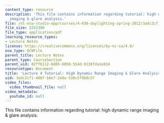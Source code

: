 ```yaml
---
content_type: resource
description: 'This file contains information regarding tutorial: high dynamic range
  imaging & glare analysis.'
file: /ol-ocw-studio-app/courses/4-430-daylighting-spring-2012/3adc2cf1488fb6e72e8a538c5f9b0c57_MIT4_430S12_lec04_tutorial.pdf
file_size: 2252390
file_type: application/pdf
learning_resource_types:
- Lecture Notes
license: https://creativecommons.org/licenses/by-nc-sa/4.0/
ocw_type: OCWFile
parent_title: Lecture Notes
parent_type: CourseSection
parent_uid: 82ff6112-6d85-6050-554d-9138fda1e834
resourcetype: Document
title: 'Lecture 4 Tutorial: High Dynamic Range Imaging & Glare Analysis'
uid: 3adc2cf1-488f-b6e7-2e8a-538c5f9b0c57
video_files:
  video_thumbnail_file: null
video_metadata:
  youtube_id: null
---
```

This file contains information regarding tutorial: high dynamic range imaging & glare analysis.